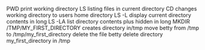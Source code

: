 PWD print working directory
LS listing files in current directory
CD changes working directory to users home directory
LS -L display current directory contents in long
LS -LA list directory contents plus hidden in long
MKDIR /TMP/MY_FIRST_DIRECTORY creates directory in/tmp
move betty from /tmp to /tmp/my_first_directory
delete the file betty
delete directory my_first_directory in /tmp
